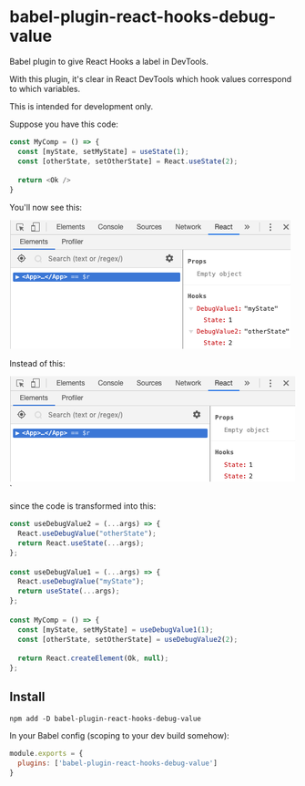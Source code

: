 # babel-plugin-react-hooks-debug-value
Babel plugin to give React Hooks a label in DevTools.

With this plugin, it's clear in React DevTools which hook values correspond to which variables.

This is intended for development only.

Suppose you have this code:

```js
const MyComp = () => {
  const [myState, setMyState] = useState(1);
  const [otherState, setOtherState] = React.useState(2);

  return <Ok />
}
```

You'll now see this:

![after](./img/after.png)

Instead of this:

![before](./img/before.png)
`

since the code is transformed into this:

```js
const useDebugValue2 = (...args) => {
  React.useDebugValue("otherState");
  return React.useState(...args);
};

const useDebugValue1 = (...args) => {
  React.useDebugValue("myState");
  return useState(...args);
};

const MyComp = () => {
  const [myState, setMyState] = useDebugValue1(1);
  const [otherState, setOtherState] = useDebugValue2(2);

  return React.createElement(Ok, null);
};
```

## Install

```console
npm add -D babel-plugin-react-hooks-debug-value
```

In your Babel config (scoping to your dev build somehow):

```js
module.exports = {
  plugins: ['babel-plugin-react-hooks-debug-value']
}
```
